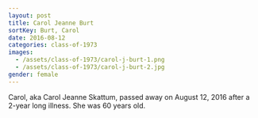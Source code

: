 ```yaml
---
layout: post
title: Carol Jeanne Burt
sortKey: Burt, Carol
date: 2016-08-12
categories: class-of-1973
images:
  - /assets/class-of-1973/carol-j-burt-1.png
  - /assets/class-of-1973/carol-j-burt-2.jpg
gender: female
---
```

Carol, aka Carol Jeanne Skattum, passed away on August 12, 2016 after a 2-year long illness. She was 60 years old.
